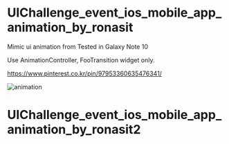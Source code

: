 # UIChallenge_event_ios_mobile_app_animation_by_ronasit

Mimic ui animation from 
Tested in Galaxy Note 10

Use AnimationController, FooTransition widget only.

https://www.pinterest.co.kr/pin/97953360635476341/

![animation](https://user-images.githubusercontent.com/4662566/172174918-af0c9bed-6b73-4504-919b-9559d16da5d0.gif)
# UIChallenge_event_ios_mobile_app_animation_by_ronasit2
